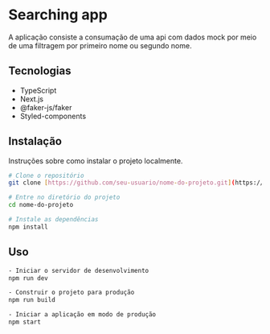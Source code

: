 # Searching app

A aplicação consiste a consumação de uma api com dados mock por meio de uma filtragem por primeiro nome ou segundo nome.


## Tecnologias
- TypeScript
- Next.js
- @faker-js/faker
- Styled-components
## Instalação

Instruções sobre como instalar o projeto localmente.

```bash
# Clone o repositório
git clone [https://github.com/seu-usuario/nome-do-projeto.git](https://github.com/Ryanluc7reis/searching-app.git)

# Entre no diretório do projeto
cd nome-do-projeto

# Instale as dependências
npm install

```
## Uso
```bash
- Iniciar o servidor de desenvolvimento
npm run dev

- Construir o projeto para produção
npm run build

- Iniciar a aplicação em modo de produção
npm start
````

